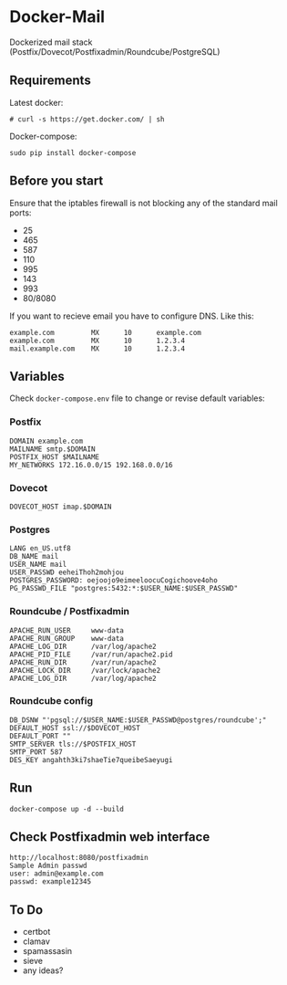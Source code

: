 # Docker-Mail

Dockerized mail stack (Postfix/Dovecot/Postfixadmin/Roundcube/PostgreSQL)

## Requirements

Latest docker:
```
# curl -s https://get.docker.com/ | sh
 ```
Docker-compose:
```
sudo pip install docker-compose
```

## Before you start
Ensure that the iptables firewall is not blocking any of the standard mail ports:
- 25
- 465
- 587
- 110
- 995
- 143
- 993
- 80/8080

If you want to recieve email you have to configure DNS. Like this:
```
example.com         MX      10      example.com
example.com         MX      10      1.2.3.4
mail.example.com    MX      10      1.2.3.4
```

## Variables

Check `docker-compose.env` file to change or revise default variables:
### Postfix
```
DOMAIN example.com
MAILNAME smtp.$DOMAIN
POSTFIX_HOST $MAILNAME
MY_NETWORKS 172.16.0.0/15 192.168.0.0/16
```
### Dovecot
```
DOVECOT_HOST imap.$DOMAIN
```
### Postgres
```
LANG en_US.utf8
DB_NAME mail
USER_NAME mail
USER_PASSWD eeheiThoh2mohjou
POSTGRES_PASSWORD: oejoojo9eimeeloocuCogichoove4oho
PG_PASSWD_FILE "postgres:5432:*:$USER_NAME:$USER_PASSWD"
```
### Roundcube / Postfixadmin
```
APACHE_RUN_USER     www-data
APACHE_RUN_GROUP    www-data
APACHE_LOG_DIR      /var/log/apache2
APACHE_PID_FILE     /var/run/apache2.pid
APACHE_RUN_DIR      /var/run/apache2
APACHE_LOCK_DIR     /var/lock/apache2
APACHE_LOG_DIR      /var/log/apache2
```
### Roundcube config
```
DB_DSNW "'pgsql://$USER_NAME:$USER_PASSWD@postgres/roundcube';"
DEFAULT_HOST ssl://$DOVECOT_HOST
DEFAULT_PORT ""
SMTP_SERVER tls://$POSTFIX_HOST
SMTP_PORT 587
DES_KEY angahth3ki7shaeTie7queibeSaeyugi
```

## Run
```
docker-compose up -d --build
```

## Check Postfixadmin web interface
```
http://localhost:8080/postfixadmin
Sample Admin passwd
user: admin@example.com
passwd: example12345
```
## To Do
- certbot
- clamav
- spamassasin
- sieve
- any ideas?
